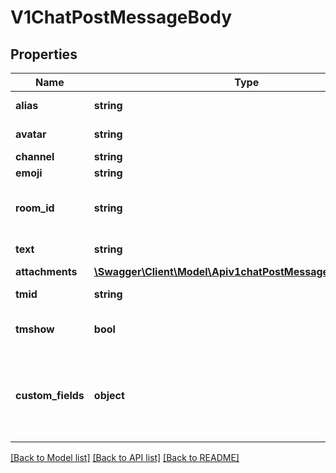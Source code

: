 # V1ChatPostMessageBody

## Properties
Name | Type | Description | Notes
------------ | ------------- | ------------- | -------------
**alias** | **string** | This will cause the message&#x27;s name to appear as the given alias, but your username will still be displayed. | [optional] 
**avatar** | **string** | If provided, the avatar will be displayed as the provided image URL. | [optional] 
**channel** | **string** |  | [optional] 
**emoji** | **string** | If provided, the avatar will be displayed as an emoji. | [optional] 
**room_id** | **string** | The room ID where the message is to be sent. You can use channel name or username. The channel name must have the &#x60;#&#x60; prefix. &#x60;@&#x60; refers to username. | 
**text** | **string** | The message text to send, it is optional because of attachments. | [optional] 
**attachments** | [**\Swagger\Client\Model\Apiv1chatPostMessageAttachments[]**](Apiv1chatPostMessageAttachments.md) |  | [optional] 
**tmid** | **string** | The message ID of the original message to reply to or to create a thread on. | [optional] 
**tmshow** | **bool** | Defaults to true when the &#x60;tmid&#x60; parameter is specified. Message will also be shown in the room if the value is true. | [optional] 
**custom_fields** | **object** | You can add custom fields for messages. For example, set priorities for messages.  You must enable this option and define the validation in the workspace settings. See the &lt;a href&#x3D;\&quot;https://docs.rocket.chat/docs/message\&quot; target&#x3D;\&quot;_blank\&quot;&gt;Message&lt;/a&gt; settings for further information. | [optional] 

[[Back to Model list]](../../README.md#documentation-for-models) [[Back to API list]](../../README.md#documentation-for-api-endpoints) [[Back to README]](../../README.md)

